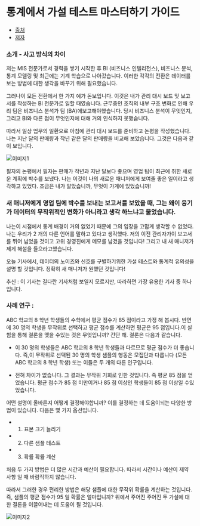 # 통계에서 가설 테스트 마스터하기 가이드

* [출처](https://www.analyticsvidhya.com/blog/2015/09/hypothesis-testing-explained/?utm_source=blog&utm_medium=statistics-t-test-introduction-r-implementation)
* [저자](https://www.analyticsvidhya.com/blog/author/sunil-ray/)

### 소개 - 사고 방식의 차이
저는 MIS 전문가로서 경력을 쌓기 시작한 후 BI (비즈니스 인텔리전스), 비즈니스 분석, 통계 모델링 및 최근에는 기계 학습으로 나아갔습니다. 이러한 각각의 전환은 데이터를 보는 방법에 대한 생각을 바꾸기 위해 필요했습니다.

그러나이 모든 전환에서 한 가지 예가 돋보입니다. 이것은 내가 관리 대시 보드 및 보고서를 작성하는 BI 전문가로 일할 때였습니다. 근무중인 조직의 내부 구조 변화로 인해 우리 팀은 비즈니스 분석가 팀 (BA)에보고해야했습니다. 당시 비즈니스 분석이 무엇인지, 그리고 BI와 다른 점이 무엇인지에 대해 거의 인식하지 못했습니다.

따라서 일상 업무의 일환으로 아침에 관리 대시 보드를 준비하고 논평을 작성했습니다. 나는 지난 달의 판매량과 작년 같은 달의 판매량을 비교해 보았습니다. 그것은 다음과 같이 보입니다.

![이미지1](https://www.analyticsvidhya.com/wp-content/uploads/2015/09/Sales-report.png)

필자의 논평에서 필자는 판매가 작년과 지난 달보다 좋으며 영업 팀이 최근에 취한 새로운 계획에 박수를 보냈다. 나는 이것이 나의 새로운 매니저에게 보여줄 좋은 일이라고 생각하고 있었다. 조금은 내가 알았습니까, 무엇이 가게에 있었습니까!

### 새 매니저에게 영업 팀에 박수를 보내는 보고서를 보았을 때, 그는 왜이 융기가 데이터의 무작위적인 변화가 아니라고 생각 하느냐고 물었습니다.
나는이 시점에서 통계 배경이 거의 없었기 때문에 그의 입장을 고맙게 생각할 수 없었다.  나는 우리가 2 개의 다른 언어를 말하고 있다고 생각했다. 저의 이전 관리자가이 보고서를 뛰어 넘었을 것이고 고위 경영진에게 메모를 남겼을 것입니다! 그리고 내 새 매니저가 제게 해설을 들으라고했습니다.

오늘 기사에서, 데이터의 노이즈와 신호를 구별하기위한 가설 테스트와 통계적 유의성을 설명 할 것입니다. 정확히 새 매니저가 원했던 것입니다!

추신 : 이 기사는 길다란 기사처럼 보일지 모르지만, 따라하면 가장 유용한 기사 중 하나입니다.

### 사례 연구 :
ABC 학교의 8 학년 학생들의 수학에서 평균 점수가 85 점이라고 가정 해 봅시다. 반면에 30 명의 학생을 무작위로 선택하고 평균 점수를 계산하면 평균은 95 점입니다.이 실험을 통해 결론을 맺을 수있는 것은 무엇입니까? 간단 해. 결론은 다음과 같습니다.

* 이 30 명의 학생들은 ABC 학교의 8 학년 학생들과 다르므로 평균 점수가 더 좋습니다. 즉,이 무작위로 선택된 30 명의 학생 샘플의 행동은 모집단과 다릅니다 (모든 ABC 학교의 8 학년 학생) 또는 이들은 두 개의 다른 인구입니다.

* 전혀 차이가 없습니다. 그 결과는 무작위 기회로 인한 것입니다. 즉 평균 85 점을 얻었습니다. 평균 점수가 85 점 미만이거나 85 점 이상인 학생들이 85 점 이상일 수있었습니다.

어떤 설명이 올바른지 어떻게 결정해야합니까? 이를 결정하는 데 도움이되는 다양한 방법이 있습니다. 다음은 몇 가지 옵션입니다.

* 1. 표본 크기 늘리기
* 2. 다른 샘플 테스트
* 3. 확률 확률 계산

처음 두 가지 방법은 더 많은 시간과 예산이 필요합니다. 따라서 시간이나 예산이 제약 사항 일 때 바람직하지 않습니다.


따라서 그러한 경우 편리한 방법은 해당 샘플에 대한 무작위 확률을 계산하는 것입니다. 즉, 샘플의 평균 점수가 95 일 확률은 얼마입니까? 위에서 주어진 주어진 두 가설에 대한 결론을 이끌어내는 데 도움이 될 것입니다.

![이미지2](https://www.analyticsvidhya.com/wp-content/uploads/2015/09/guide2.jpg)


